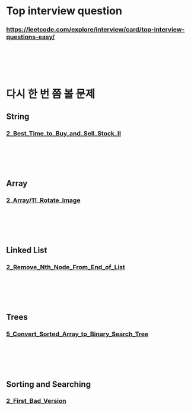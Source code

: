 # Top interview question
### https://leetcode.com/explore/interview/card/top-interview-questions-easy/
### <br/><br/><br/>

# 다시 한 번 쯤 볼 문제
## String
### [2_Best_Time_to_Buy_and_Sell_Stock_II](https://github.com/Shin-jongwhan/leetcode/tree/main/Top_interview_question/Array/2_Best_Time_to_Buy_and_Sell_Stock_II)
### <br/><br/><br/>

## Array
### [2_Array/11_Rotate_Image](https://github.com/Shin-jongwhan/leetcode/tree/main/Top_interview_question/Array/11_Rotate_Image)
### <br/><br/><br/>

## Linked List
### [2_Remove_Nth_Node_From_End_of_List](https://github.com/Shin-jongwhan/leetcode/tree/main/Top_interview_question)
### <br/><br/><br/>

## Trees
### [5_Convert_Sorted_Array_to_Binary_Search_Tree](https://github.com/Shin-jongwhan/leetcode/tree/main/Top_interview_question/4_Trees/5_Convert_Sorted_Array_to_Binary_Search_Tree)
### <br/><br/><br/>

## Sorting and Searching
### [2_First_Bad_Version](https://github.com/Shin-jongwhan/leetcode/tree/main/Top_interview_question/5_Sorting_and_Searching/2_First_Bad_Version)
### <br/><br/><br/>

